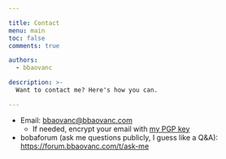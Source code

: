 ```yaml
---

title: Contact
menu: main
toc: false
comments: true

authors:
  - bbaovanc

description: >-
  Want to contact me? Here's how you can.

---
```


- Email: bbaovanc@bbaovanc.com
  - If needed, encrypt your email with [my PGP
    key](https://keyserver.ubuntu.com/pks/lookup?search=bbaovanc%40bbaovanc.com&fingerprint=on&op=index)
- bobaforum (ask me questions publicly, I guess like a Q&A):
  https://forum.bbaovanc.com/t/ask-me

